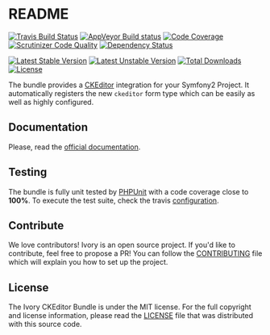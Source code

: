 # README

[![Travis Build Status](https://travis-ci.org/egeloen/IvoryCKEditorBundle.svg?branch=master)](http://travis-ci.org/egeloen/IvoryCKEditorBundle)
[![AppVeyor Build status](https://ci.appveyor.com/api/projects/status/9h6tmsypukxhufml/branch/master?svg=true)](https://ci.appveyor.com/project/egeloen/ivoryckeditorbundle/branch/master)
[![Code Coverage](https://scrutinizer-ci.com/g/egeloen/IvoryCKEditorBundle/badges/coverage.png?b=master)](https://scrutinizer-ci.com/g/egeloen/IvoryCKEditorBundle/?branch=master)
[![Scrutinizer Code Quality](https://scrutinizer-ci.com/g/egeloen/IvoryCKEditorBundle/badges/quality-score.png?b=master)](https://scrutinizer-ci.com/g/egeloen/IvoryCKEditorBundle/?branch=master)
[![Dependency Status](http://www.versioneye.com/php/egeloen:ckeditor-bundle/badge.svg)](http://www.versioneye.com/php/egeloen:ckeditor-bundle)

[![Latest Stable Version](https://poser.pugx.org/egeloen/ckeditor-bundle/v/stable.svg)](https://packagist.org/packages/egeloen/ckeditor-bundle)
[![Latest Unstable Version](https://poser.pugx.org/egeloen/ckeditor-bundle/v/unstable.svg)](https://packagist.org/packages/egeloen/ckeditor-bundle)
[![Total Downloads](https://poser.pugx.org/egeloen/ckeditor-bundle/downloads.svg)](https://packagist.org/packages/egeloen/ckeditor-bundle)
[![License](https://poser.pugx.org/egeloen/ckeditor-bundle/license.svg)](https://packagist.org/packages/egeloen/ckeditor-bundle)

The bundle provides a [CKEditor](http://ckeditor.com/) integration for your Symfony2 Project. It automatically registers
the new `ckeditor` form type which can be easily as well as highly configured.

## Documentation

Please, read the [official documentation](http://symfony.com/doc/master/bundles/IvoryCKEditorBundle/index.html).

## Testing

The bundle is fully unit tested by [PHPUnit](http://www.phpunit.de/) with a code coverage close to **100%**. To
execute the test suite, check the travis [configuration](/.travis.yml).

## Contribute

We love contributors! Ivory is an open source project. If you'd like to contribute, feel free to propose a PR! You
can follow the [CONTRIBUTING](/CONTRIBUTING.md) file which will explain you how to set up the project.

## License

The Ivory CKEditor Bundle is under the MIT license. For the full copyright and license information, please read the
[LICENSE](/LICENSE) file that was distributed with this source code.

